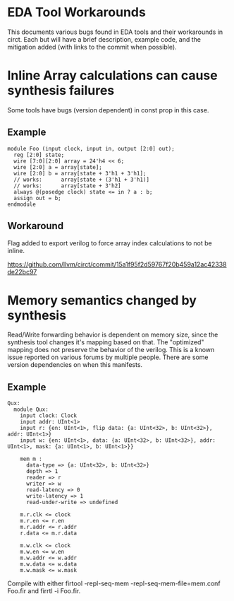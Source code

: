 # EDA Tool Workarounds

This documents various bugs found in EDA tools and their workarounds in circt.
Each but will have a brief description, example code, and the mitigation added
(with links to the commit when possible).  


# Inline Array calculations can cause synthesis failures

Some tools have bugs (version dependent) in const prop in this case.

## Example
```
module Foo (input clock, input in, output [2:0] out);
  reg [2:0] state;
  wire [7:0][2:0] array = 24'h4 << 6;
  wire [2:0] a = array[state];
  wire [2:0] b = array[state + 3'h1 + 3'h1];
  // works:      array[state + (3'h1 + 3'h1)]
  // works:      array[state + 3'h2]
  always @(posedge clock) state <= in ? a : b;
  assign out = b;
endmodule
```

## Workaround

Flag added to export verilog to force array index calculations to not be inline.

https://github.com/llvm/circt/commit/15a1f95f2d59767f20b459a12ac42338de22bc97

# Memory semantics changed by synthesis

Read/Write forwarding behavior is dependent on memory size, since the synthesis 
tool changes it's mapping based on that.  The "optimized" mapping does not 
preserve the behavior of the verilog.  This is a known issue reported on various
forums by multiple people.  There are some version dependencies on when this
manifests.

## Example
```
Qux:
  module Qux:
    input clock: Clock
    input addr: UInt<1>
    input r: {en: UInt<1>, flip data: {a: UInt<32>, b: UInt<32>}, addr: UInt<1>}
    input w: {en: UInt<1>, data: {a: UInt<32>, b: UInt<32>}, addr: UInt<1>, mask: {a: UInt<1>, b: UInt<1>}}

    mem m :
      data-type => {a: UInt<32>, b: UInt<32>}
      depth => 1
      reader => r
      writer => w
      read-latency => 0
      write-latency => 1
      read-under-write => undefined

    m.r.clk <= clock
    m.r.en <= r.en
    m.r.addr <= r.addr
    r.data <= m.r.data

    m.w.clk <= clock
    m.w.en <= w.en
    m.w.addr <= w.addr
    m.w.data <= w.data
    m.w.mask <= w.mask
```
Compile with either firtool -repl-seq-mem -repl-seq-mem-file=mem.conf Foo.fir and firrtl -i Foo.fir.
